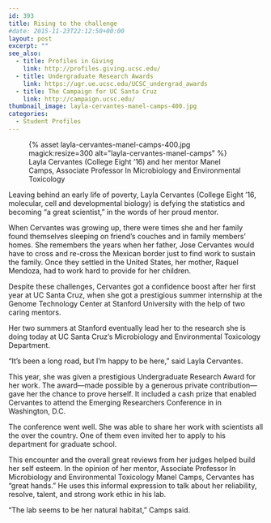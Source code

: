 ```yaml
---
id: 393
title: Rising to the challenge
#date: 2015-11-23T22:12:50+00:00
layout: post
excerpt: ""
see_also:
  - title: Profiles in Giving
    link: http://profiles.giving.ucsc.edu/
  - title: Undergraduate Research Awards
    link: https://ugr.ue.ucsc.edu/UCSC_undergrad_awards
  - title: The Campaign for UC Santa Cruz
    link: http://campaign.ucsc.edu/
thumbnail_image: layla-cervantes-manel-camps-400.jpg
categories:
  - Student Profiles
---
```

<figure class="inline-image right">
{% asset layla-cervantes-manel-camps-400.jpg magick:resize=300 alt="layla-cervantes-manel-camps" %}<figcaption>Layla Cervantes (College Eight ’16) and her mentor Manel Camps, Associate Professor In Microbiology and Environmental Toxicology</figcaption></figure>

Leaving behind an early life of poverty, Layla Cervantes (College Eight ’16, molecular, cell and developmental biology) is defying the statistics and becoming “a great scientist,” in the words of her proud mentor.

When Cervantes was growing up, there were times she and her family found themselves sleeping on friend’s couches and in family members’ homes. She remembers the years when her father, Jose Cervantes would have to cross and re-cross the Mexican border just to find work to sustain the family. Once they settled in the United States, her mother, Raquel Mendoza, had to work hard to provide for her children.

Despite these challenges, Cervantes got a confidence boost after her first year at UC Santa Cruz, when she got a prestigious summer internship at the Genome Technology Center at Stanford University with the help of two caring mentors.

Her two summers at Stanford eventually lead her to the research she is doing today at UC Santa Cruz’s Microbiology and Environmental Toxicology Department.

“It’s been a long road, but I’m happy to be here,” said Layla Cervantes.

This year, she was given a prestigious Undergraduate Research Award for her work. The award—made possible by a generous private contribution—gave her the chance to prove herself. It included a cash prize that enabled Cervantes to attend the Emerging Researchers Conference in in Washington, D.C.

The conference went well. She was able to share her work with scientists all the over the country. One of them even invited her to apply to his department for graduate school.

This encounter and the overall great reviews from her judges helped build her self esteem. In the opinion of her mentor, Associate Professor In Microbiology and Environmental Toxicology Manel Camps, Cervantes has “great hands.” He uses this informal expression to talk about her reliability, resolve, talent, and strong work ethic in his lab.

“The lab seems to be her natural habitat,” Camps said.
